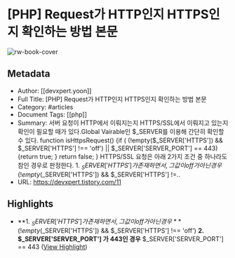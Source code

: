 # [PHP] Request가 HTTP인지 HTTPS인지 확인하는 방법 본문

![rw-book-cover](https://img1.daumcdn.net/thumb/R800x0/?scode=mtistory2&fname=https%3A%2F%2Ft1.daumcdn.net%2Ftistory_admin%2Fstatic%2Fimages%2FopenGraph%2Fopengraph.png)

## Metadata
- Author: [[devxpert.yoon]]
- Full Title: [PHP] Request가 HTTP인지 HTTPS인지 확인하는 방법 본문
- Category: #articles
- Document Tags: [[php]] 
- Summary: 서버 요청이 HTTP에서 이뤄지는지 HTTPS/SSL에서 이뤄지고 있는지 확인이 필요할 때가 있다.Global Vairable인 $_SERVER를 이용해 간단히 확인할 수 있다. function isHttpsRequest() {if ( (!empty($_SERVER['HTTPS']) && $_SERVER['HTTPS'] !== 'off') || $_SERVER['SERVER_PORT'] == 443) {return true; } return false; } HTTPS/SSL 요청은 아래 2가지 조건 중 하나라도 참인 경우로 판정한다. 1. $_SERVER['HTTPS'] 가 존재하면서, 그 값이 off가 아닌 경우 (!empty($_SERVER['HTTPS']) && $_SERVER['HTTPS'] !=..
- URL: https://devxpert.tistory.com/11

## Highlights
- **1. $_SERVER['HTTPS'] 가 존재하면서, 그 값이 off가 아닌 경우**
  (!empty($_SERVER['HTTPS']) && $_SERVER['HTTPS'] !== 'off')
  **2. $_SERVER['SERVER_PORT'] 가 443인 경우**
  $_SERVER['SERVER_PORT'] == 443 ([View Highlight](https://read.readwise.io/read/01hepb44hekde79f6z3mpdbbg2))
